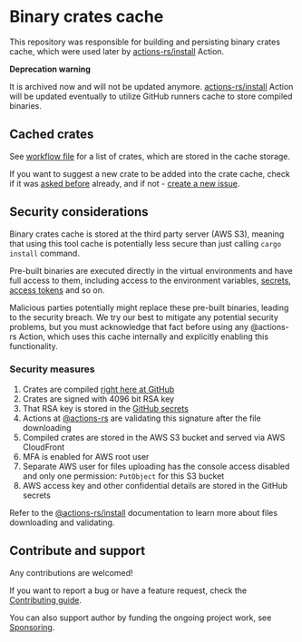 # Binary crates cache

This repository was responsible for building and persisting binary crates cache,
which were used later by [actions-rs/install](https://github.com/actions-rs/install) Action.

**Deprecation warning**

It is archived now and will not be updated anymore. [actions-rs/install](https://github.com/actions-rs/install) Action will be updated eventually to utilize GitHub runners cache to store compiled binaries.

## Cached crates

See [workflow file](https://github.com/actions-rs/tool-cache/blob/master/.github/workflows/build.yml)
for a list of crates, which are stored in the cache storage.

If you want to suggest a new crate to be added into the crate cache,
check if it was [asked before](https://github.com/actions-rs/tool-cache/issues)  already,
and if not - [create a new issue](https://github.com/actions-rs/tool-cache/issues/new?assignees=&labels=question&template=cache_crate.md&title=).

## Security considerations

Binary crates cache is stored at the third party server (AWS S3),
meaning that using this tool cache is potentially less secure
than just calling `cargo install` command.

Pre-built binaries are executed directly in the virtual environments
and have full access to them, including access to the environment variables,
[secrets](https://help.github.com/en/actions/configuring-and-managing-workflows/creating-and-storing-encrypted-secrets),
[access tokens](https://help.github.com/en/actions/configuring-and-managing-workflows/authenticating-with-the-github_token)
and so on.

Malicious parties potentially might replace these pre-built binaries,
leading to the security breach.
We try our best to mitigate any potential security problems, 
but you must acknowledge that fact before using any @actions-rs Action,
which uses this cache internally and explicitly enabling this functionality.

### Security measures

1. Crates are compiled [right here at GitHub](https://github.com/actions-rs/tool-cache/actions?query=workflow%3A%22Build+tools+cache%22+event%3Aschedule)
2. Crates are signed with 4096 bit RSA key
3. That RSA key is stored in the [GitHub secrets](https://help.github.com/en/actions/configuring-and-managing-workflows/creating-and-storing-encrypted-secrets)
4. Actions at [@actions-rs](https://github.com/actions-rs) are validating
    this signature after the file downloading
5. Compiled crates are stored in the AWS S3 bucket and served via AWS CloudFront
6. MFA is enabled for AWS root user
7. Separate AWS user for files uploading has the console access disabled
    and only one permission: `PutObject` for this S3 bucket
8. AWS access key and other confidential details are stored in the
    GitHub secrets

Refer to the [@actions-rs/install](https://github.com/actions-rs/install)
documentation to learn more about files downloading and validating.

## Contribute and support

Any contributions are welcomed!

If you want to report a bug or have a feature request,
check the [Contributing guide](https://github.com/actions-rs/.github/blob/master/CONTRIBUTING.md).

You can also support author by funding the ongoing project work,
see [Sponsoring](https://actions-rs.github.io/#sponsoring).
